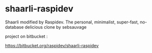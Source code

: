 shaarli-raspidev
================

Shaarli modified by Raspidev. The personal, minimalist, super-fast, no-database delicious clone by sebsauvage

project on bitbucket :

https://bitbucket.org/raspidev/shaarli-raspidev
